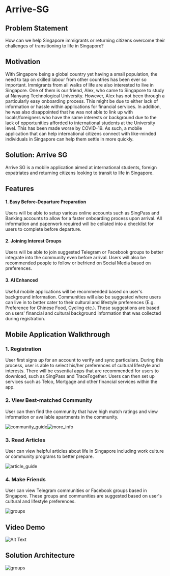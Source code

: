# Arrive-SG

## Problem Statement
How can we help Singapore immigrants or returning citizens overcome their challenges of transitioning to life in Singapore?

 
## Motivation 
With Singapore being a global country yet having a small population, the need to tap on skilled labour from other countries has been ever so important. Immigrants from all walks of life are also interested to live in Singapore. One of them is our friend, Alex, who came to Singapore to study at Nanyang Technological University. However, Alex has not been through a particularly easy onboarding process. This might be due to either lack of information or hassle within applications for financial services. In addition, he was also disappointed that he was not able to link up with locals/foreigners who have the same interests or background due to the lack of opportunities afforded to international students at the University level. This has been made worse by COVID-19. As such, a mobile application that can help international citizens connect with like-minded individuals in Singapore can help them settle in more quickly. 


## Solution: Arrive SG
Arrive SG is a mobile application aimed at international students, foreign expatriates and returning citizens looking to transit to life in Singapore. 

## Features

#### 1. Easy Before-Departure Preparation
Users will be able to setup various online accounts such as SingPass and Banking accounts to allow for a faster onboarding process upon arrival. All information and paperwork required will be collated into a checklist for users to complete before departure. 

#### 2. Joining Interest Groups
Users will be able to join suggested Telegram or Facebook groups to better integrate into the community even before arrival. Users will also be recommended people to follow or befriend on Social Media based on preferences.

#### 3. AI Enhanced
Useful mobile applications will be recommended based on user's background information. Communities will also be suggested where users can live in to better cater to their cultural and lifestyle preferences (E.g. Preference for Chinese Food, Cycling etc.). These suggestions are based on users' financial and cultural background information that was collected during registration.


## Mobile Application Walkthrough

### 1. Registration
User first signs up for an account to verify and sync particulars. During this process, user is able to select his/her preferences of cultural lifestyle and interests. There will be essential apps that are recommended for users to download, such as SingPass and TraceTogether. Users can then set up services such as Telco, Mortgage and other financial services within the app.

### 2. View Best-matched Community
User can then find the community that have high match ratings and view information or available apartments in the community.

![community_guide](/assets/images/home1.png)![more_info](/assets/images/more_info_community.png)

### 3. Read Articles
User can view helpful articles about life in Singapore including work culture or community programs to better prepare.

![article_guide](/assets/images/home2.png)

### 4. Make Friends
User can view Telegram communities or Facebook groups based in Singapore. These groups and communities are suggested based on user's cultural and lifestyle preferences.

![groups](/assets/images/group_join.png)

## Video Demo

![Alt Text](https://media.giphy.com/media/LDlahkb9g1ZcPl06CU/giphy.gif)

## Solution Architecture

![groups](/assets/images/technical_arch.png)

